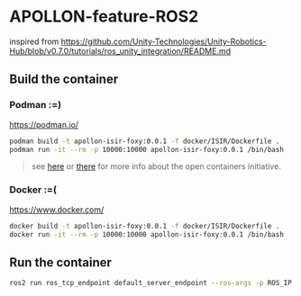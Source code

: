 # APOLLON-feature-ROS2

inspired from https://github.com/Unity-Technologies/Unity-Robotics-Hub/blob/v0.7.0/tutorials/ros_unity_integration/README.md

## Build the container 

### Podman :=) 

https://podman.io/ 

```bash
podman build -t apollon-isir-foxy:0.0.1 -f docker/ISIR/Dockerfile .
podman run -it --rm -p 10000:10000 apollon-isir-foxy:0.0.1 /bin/bash
```

> see [here](https://github.com/containers) or [there](https://opencontainers.org/) for more info about the open containers initiative.

### Docker :=(
    
https://www.docker.com/

```bash
docker build -t apollon-isir-foxy:0.0.1 -f docker/ISIR/Dockerfile .
docker run -it --rm -p 10000:10000 apollon-isir-foxy:0.0.1 /bin/bash
```

## Run the container 

```bash
ros2 run ros_tcp_endpoint default_server_endpoint --ros-args -p ROS_IP:=0.0.0.0 -p ROS_TCP_PORT:=10000
```